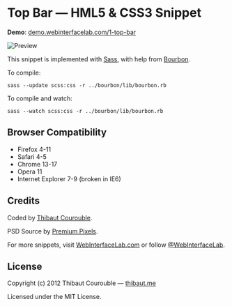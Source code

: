 # Top Bar — HML5 & CSS3 Snippet

**Demo**: [demo.webinterfacelab.com/1-top-bar](http://demo.webinterfacelab.com/1-top-bar/)

![Preview](http://www.webinterfacelab.com/assets/snippets/top-bar/preview.png)

This snippet is implemented with [Sass](https://github.com/nex3/sass), with help from [Bourbon](https://github.com/thoughtbot/bourbon).

To compile:

`sass --update scss:css -r ../bourbon/lib/bourbon.rb`

To compile and watch:

`sass --watch scss:css -r ../bourbon/lib/bourbon.rb`

## Browser Compatibility

* Firefox 4-11
* Safari 4-5
* Chrome 13-17
* Opera 11
* Internet Explorer 7-9 (broken in IE6)

## Credits

Coded by [Thibaut Courouble](http://github.com/Thibaut).

PSD Source by [Premium Pixels](http://www.premiumpixels.com/freebies/sticky-admin-bar-psd/).

For more snippets, visit [WebInterfaceLab.com](http://www.webinterfacelab.com) or follow [@WebInterfaceLab](http://twitter.com/WebInterfaceLab).

## License

Copyright (c) 2012 Thibaut Courouble — [thibaut.me](http://thibaut.me)

Licensed under the MIT License.